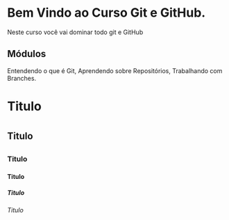 # Bem Vindo ao Curso Git e GitHub.
Neste curso você vai dominar todo git e GitHub

## Módulos
Entendendo o que é Git, Aprendendo sobre Repositórios,
Trabalhando com Branches.

# Titulo <h1>

## Titulo <h2>

### Titulo <h3>

#### Titulo <h4>

##### Titulo <h5>

###### Titulo <h6>
